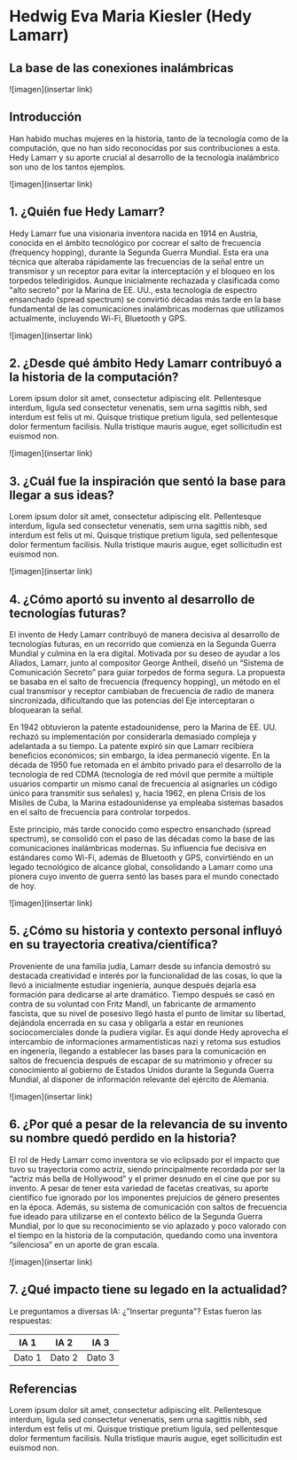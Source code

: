 # **Hedwig Eva Maria Kiesler (Hedy Lamarr)**
## **La base de las conexiones inalámbricas**

![imagen](insertar link)

## **Introducción**
Han habido muchas mujeres en la historia, tanto de la tecnología como de la computación, que no han sido reconocidas por sus contribuciones a esta. Hedy Lamarr y su aporte crucial al desarrollo de la tecnología inalámbrico son uno de los tantos ejemplos.

![imagen](insertar link)

## **1. ¿Quién fue Hedy Lamarr?**

Hedy Lamarr fue una visionaria inventora nacida en 1914 en Austria, conocida en el ámbito tecnológico por cocrear el salto de frecuencia (frequency hopping), durante la Segunda Guerra Mundial. Esta era una técnica que alteraba rápidamente las frecuencias de la señal entre un transmisor y un receptor para evitar la interceptación y el bloqueo en los torpedos teledirigidos. Aunque inicialmente rechazada y clasificada como "alto secreto" por la Marina de EE. UU., esta tecnología de espectro ensanchado (spread spectrum) se convirtió décadas más tarde en la base fundamental de las comunicaciones inalámbricas modernas que utilizamos actualmente, incluyendo Wi-Fi, Bluetooth y GPS.


![imagen](insertar link)

## **2. ¿Desde qué ámbito Hedy Lamarr contribuyó a la historia de la computación?**

Lorem ipsum dolor sit amet, consectetur adipiscing elit. Pellentesque interdum, ligula sed consectetur venenatis, sem urna sagittis nibh, sed interdum est felis ut mi. Quisque tristique pretium ligula, sed pellentesque dolor fermentum facilisis. Nulla tristique mauris augue, eget sollicitudin est euismod non.

![imagen](insertar link)

## **3. ¿Cuál fue la inspiración que sentó la base para llegar a sus ideas?**

Lorem ipsum dolor sit amet, consectetur adipiscing elit. Pellentesque interdum, ligula sed consectetur venenatis, sem urna sagittis nibh, sed interdum est felis ut mi. Quisque tristique pretium ligula, sed pellentesque dolor fermentum facilisis. Nulla tristique mauris augue, eget sollicitudin est euismod non.

![imagen](insertar link)


## **4. ¿Cómo aportó su invento al desarrollo de tecnologías futuras?**

El invento de Hedy Lamarr contribuyó de manera decisiva al desarrollo de tecnologías futuras, en un recorrido que comienza en la Segunda Guerra Mundial y culmina en la era digital. Motivada por su deseo de ayudar a los Aliados, Lamarr, junto al compositor George Antheil, diseñó un “Sistema de Comunicación Secreto” para guiar torpedos de forma segura. La propuesta se basaba en el salto de frecuencia (frequency hopping), un método en el cual transmisor y receptor cambiaban de frecuencia de radio de manera sincronizada, dificultando que las potencias del Eje interceptaran o bloquearan la señal.

En 1942 obtuvieron la patente estadounidense, pero la Marina de EE. UU. rechazó su implementación por considerarla demasiado compleja y adelantada a su tiempo. La patente expiró sin que Lamarr recibiera beneficios económicos; sin embargo, la idea permaneció vigente. En la década de 1950 fue retomada en el ámbito privado para el desarrollo de la tecnología de red CDMA (tecnología de red móvil que permite a múltiple usuarios compartir un mismo canal de frecuencia al asignarles un código único para transmitir sus señales) y, hacia 1962, en plena Crisis de los Misiles de Cuba, la Marina estadounidense ya empleaba sistemas basados en el salto de frecuencia para controlar torpedos.

Este principio, más tarde conocido como espectro ensanchado (spread spectrum), se consolidó con el paso de las décadas como la base de las comunicaciones inalámbricas modernas. Su influencia fue decisiva en estándares como Wi-Fi, además de Bluetooth y GPS, convirtiéndo en un legado tecnológico de alcance global, consolidando a Lamarr como una pionera cuyo invento de guerra sentó las bases para el mundo conectado de hoy.

![imagen](insertar link)

## **5. ¿Cómo su historia y contexto personal influyó en su trayectoria creativa/científica?**

Proveniente de una familia judía, Lamarr desde su infancia demostró su destacada creatividad e interés por la funcionalidad de las cosas, lo que la llevó a inicialmente estudiar ingeniería, aunque después dejaría esa formación para dedicarse al arte dramático. Tiempo después se casó en contra de su voluntad con Fritz Mandl, un fabricante de armamento fascista, que su nivel de posesivo llegó hasta el punto de limitar su libertad, dejándola encerrada en su casa y obligarla a estar en reuniones sociocomerciales donde la pudiera vigilar. Es aquí donde Hedy aprovecha el intercambio de informaciones armamentísticas nazi y retoma sus estudios en ingenería, llegando a establecer las bases para la comunicación en saltos de frecuencia después de escapar de su matrimonio y ofrecer su conocimiento al gobierno de Estados Unidos durante la Segunda Guerra Mundial, al disponer de información relevante del ejército de Alemania.


![imagen](insertar link)

## **6. ¿Por qué a pesar de la relevancia de su invento su nombre quedó perdido en la historia?**

El rol de Hedy Lamarr como inventora se vio eclipsado por el impacto que tuvo su trayectoria como actriz, siendo principalmente recordada por ser la “actriz más bella de Hollywood” y el primer desnudo en el cine que por su invento. A pesar de tener esta variedad de facetas creativas, su aporte científico fue ignorado por los imponentes prejuicios de género presentes en la época. Además, su sistema de comunicación con saltos de frecuencia fue ideado para utilizarse en el contexto bélico de la Segunda Guerra Mundial, por lo que su reconocimiento se vio aplazado y poco valorado con el tiempo en la historia de la computación, quedando como una inventora “silenciosa” en un aporte de gran escala.

![imagen](insertar link)

## **7. ¿Qué impacto tiene su legado en la actualidad?**

Le preguntamos a diversas IA: ¿"Insertar pregunta"? Estas fueron las respuestas:


| IA 1      |    IA 2   |    IA 3   |
|-----------|-----------|-----------|
| Dato 1    | Dato 2    | Dato 3    |


## Referencias
Lorem ipsum dolor sit amet, consectetur adipiscing elit. Pellentesque interdum, ligula sed consectetur venenatis, sem urna sagittis nibh, sed interdum est felis ut mi. Quisque tristique pretium ligula, sed pellentesque dolor fermentum facilisis. Nulla tristique mauris augue, eget sollicitudin est euismod non.
